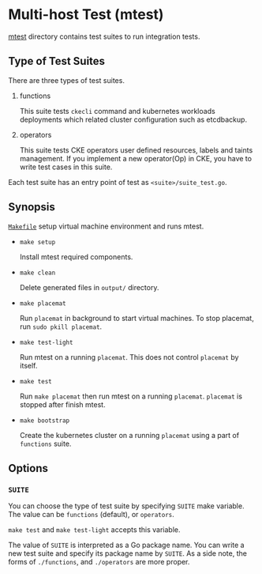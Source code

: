 Multi-host Test (mtest)
=======================

[mtest](../mtest/) directory contains test suites to run integration tests.

Type of Test Suites
-------------------

There are three types of test suites.

1. functions

    This suite tests `ckecli` command and kubernetes workloads deployments which
    related cluster configuration such as etcdbackup.

2. operators

    This suite tests CKE operators user defined resources, labels and taints management.
    If you implement a new operator(Op) in CKE, you have to write test cases in this suite.

Each test suite has an entry point of test as `<suite>/suite_test.go`.

Synopsis
--------

[`Makefile`](../mtest/Makefile) setup virtual machine environment and runs mtest.

* `make setup`

    Install mtest required components.

* `make clean`

    Delete generated files in `output/` directory.

* `make placemat`

    Run `placemat` in background to start virtual machines. To stop placemat, run `sudo pkill placemat`.

* `make test-light`

    Run mtest on a running `placemat`.  This does not control `placemat` by itself.

* `make test`

    Run `make placemat` then run mtest on a running `placemat`. `placemat` is stopped after finish mtest.

* `make bootstrap`

    Create the kubernetes cluster on a running `placemat` using a part of `functions` suite.

Options
-------

### `SUITE`

You can choose the type of test suite by specifying `SUITE` make variable.
The value can be `functions` (default), or `operators`.

`make test` and `make test-light` accepts this variable.

The value of `SUITE` is interpreted as a Go package name.  You can write
a new test suite and specify its package name by `SUITE`.  As a side note,
the forms of `./functions`, and `./operators` are more proper.
